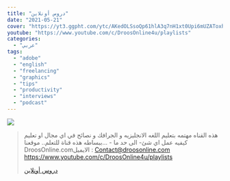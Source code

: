 ```yaml
---
title: "دروس أونلاين"
date: "2021-05-21"
cover: "https://yt3.ggpht.com/ytc/AKedOLSsoQp61hlA3q7nH1xt0Upi6mUZAToxhyFvFLymNg=s88-c-k-c0x00ffffff-no-rj"
youtube: "https://www.youtube.com/c/DroosOnline4u/playlists"
categories:
  - "عربي"
tags:
  - "adobe"
  - "english"
  - "freelancing"
  - "graphics"
  - "tips"
  - "productivity"
  - "interviews"
  - "podcast"
---
```


![](https://yt3.ggpht.com/ytc/AAUvwnj84Ss96tb8ZljeoicxnTsK5PadbasYvfMsDIGJhw=s176-c-k-c0x00ffffff-no-rj)

> هذه القناه مهتمه بتعليم اللغه الانجليزيه و الجرافك و نصائح في اي مجال او تعليم كيفيه عمل اي شئ- الى حد ما - ...ببساطه هذه قناة للتعلم.. موقعنا DroosOnline.comالايميل : Contact@droosonline.com https://www.youtube.com/c/DroosOnline4u/playlists
>
> [دروس أونلاين](https://www.youtube.com/c/DroosOnline4u/playlists)
